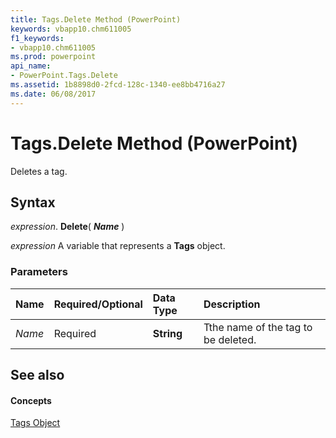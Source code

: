 ```yaml
---
title: Tags.Delete Method (PowerPoint)
keywords: vbapp10.chm611005
f1_keywords:
- vbapp10.chm611005
ms.prod: powerpoint
api_name:
- PowerPoint.Tags.Delete
ms.assetid: 1b8898d0-2fcd-128c-1340-ee8bb4716a27
ms.date: 06/08/2017
---
```



# Tags.Delete Method (PowerPoint)

Deletes a tag.


## Syntax

 _expression_. **Delete**( **_Name_** )

 _expression_ A variable that represents a **Tags** object.


### Parameters



|**Name**|**Required/Optional**|**Data Type**|**Description**|
|:-----|:-----|:-----|:-----|
| _Name_|Required|**String**|Tthe name of the tag to be deleted.|

## See also


#### Concepts


[Tags Object](PowerPoint.Tags.md)


